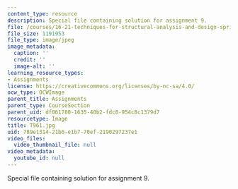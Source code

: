 ```yaml
---
content_type: resource
description: Special file containing solution for assignment 9.
file: /courses/16-21-techniques-for-structural-analysis-and-design-spring-2005/789e131421b6e1b770ef2190297237e1_T961.jpg
file_size: 1191953
file_type: image/jpeg
image_metadata:
  caption: ''
  credit: ''
  image-alt: ''
learning_resource_types:
- Assignments
license: https://creativecommons.org/licenses/by-nc-sa/4.0/
ocw_type: OCWImage
parent_title: Assignments
parent_type: CourseSection
parent_uid: df061780-1635-40b2-fdc8-954c8c1379d7
resourcetype: Image
title: T961.jpg
uid: 789e1314-21b6-e1b7-70ef-2190297237e1
video_files:
  video_thumbnail_file: null
video_metadata:
  youtube_id: null
---
```

Special file containing solution for assignment 9.